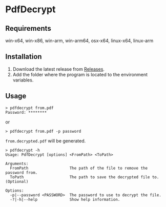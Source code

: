 ﻿# PdfDecrypt
## Requirements
win-x64, win-x86, win-arm, win-arm64, osx-x64, linux-x64, linux-arm

## Installation
1. Download the latest release from [Releases](https://github.com/34j/PdfDecrypt/releases).
2. Add the folder where the program is located to the environment variables.

## Usage
```console
> pdfdecrypt from.pdf
Password: ********
```
or
```console
> pdfdecrypt from.pdf -p password
```
`from.decrypted.pdf` will be generated.

```console
> pdfdecrypt -h
Usage: PdfDecrypt [options] <FromPath> <ToPath>

Arguments:
  FromPath                  The path of the file to remove the password from.
  ToPath                    The path to save the decrypted file to. (Optional)

Options:
  -p|--password <PASSWORD>  The password to use to decrypt the file.
  -?|-h|--help              Show help information.
```


